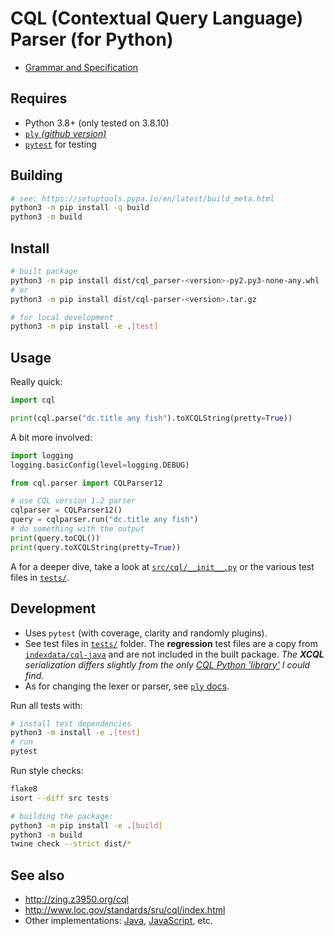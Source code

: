 # CQL (Contextual Query Language) Parser (for Python)

* [Grammar and Specification](http://www.loc.gov/standards/sru/cql/spec.html)

## Requires

* Python 3.8+ (only tested on 3.8.10)
* [`ply` _(github version)_](https://github.com/dabeaz/ply)
* [`pytest`](https://docs.pytest.org/) for testing

## Building

```bash
# see: https://setuptools.pypa.io/en/latest/build_meta.html
python3 -m pip install -q build
python3 -m build
```

## Install

```bash
# built package
python3 -m pip install dist/cql_parser-<version>-py2.py3-none-any.whl
# or
python3 -m pip install dist/cql-parser-<version>.tar.gz

# for local development
python3 -m pip install -e .[test]
```

## Usage

Really quick:
```python
import cql

print(cql.parse("dc.title any fish").toXCQLString(pretty=True))
```

A bit more involved:
```python
import logging
logging.basicConfig(level=logging.DEBUG)

from cql.parser import CQLParser12

# use CQL version 1.2 parser
cqlparser = CQLParser12()
query = cqlparser.run("dc.title any fish")
# do something with the output
print(query.toCQL())
print(query.toXCQLString(pretty=True))
```

A for a deeper dive, take a look at [`src/cql/__init__.py`](src/cql/__init__.py) or the various test files in [`tests/`](tests/).

## Development

* Uses `pytest` (with coverage, clarity and randomly plugins).
* See test files in [`tests/`](tests/) folder. The **regression** test files are a copy from [`indexdata/cql-java`](https://github.com/indexdata/cql-java) and are not included in the built package. _The **XCQL** serialization differs slightly from the only [CQL Python 'library'](https://github.com/cheshire3/cheshire3/blob/develop/cheshire3/cqlParser.py) I could find._
* As for changing the lexer or parser, see [`ply` docs](http://www.dabeaz.com/ply/ply.html).

Run all tests with:
```bash
# install test dependencies
python3 -m install -e .[test]
# run
pytest
```

Run style checks:
```bash
flake8
isort --diff src tests

# building the package:
python3 -m pip install -e .[build]
python3 -m build
twine check --strict dist/*
```

## See also

* http://zing.z3950.org/cql
* http://www.loc.gov/standards/sru/cql/index.html
* Other implementations: [Java](https://github.com/indexdata/cql-java), [JavaScript](https://github.com/Querela/cql-js), etc.
